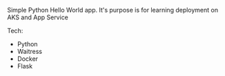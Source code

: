 Simple Python Hello World app. It's purpose is for learning deployment on AKS and App Service

Tech:
* Python
* Waitress
* Docker
* Flask
